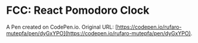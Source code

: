 # FCC: React Pomodoro Clock

A Pen created on CodePen.io. Original URL: [https://codepen.io/rufaro-mutepfa/pen/dyGxYPO](https://codepen.io/rufaro-mutepfa/pen/dyGxYPO).

